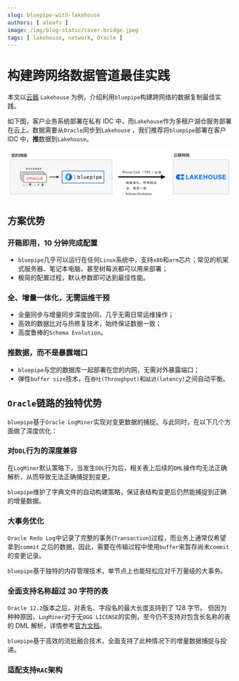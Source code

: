 ```yaml
---
slug: bluepipe-with-lakehouse
authors: [ aleafs ]
image: /img/blog-static/cover-bridge.jpeg
tags: [ lakehouse, network, Oracle ]
---
```


# 构建跨网络数据管道最佳实践

本文以[云器](https://yunqi.tech/) `Lakehouse` 为例，介绍利用`bluepipe`构建跨网络的数据复制最佳实践。

如下图，客户业务系统部署在私有 IDC 中，而`Lakehouse`作为多租户湖仓服务部署在云上。数据需要从`Oracle`同步到`Lakehouse`
，我们推荐将`bluepipe`部署在客户 IDC 中，**推**数据到`Lakehouse`。

![Oracle to Lakehouse](/img/blog-static/cross-network-pipe.png)

## 方案优势

### 开箱即用，10 分钟完成配置

* `bluepipe`几乎可以运行在任何`Linux`系统中，支持`x86`和`arm`芯片；常见的机架式服务器、笔记本电脑，甚至树莓派都可以用来部署；
* 极简的配置过程，默认参数即可达到最佳性能。

### 全、增量一体化，无需运维干预

* 全量同步与增量同步深度协同，几乎无需日常运维操作；
* 高效的数据比对与热修复技术，始终保证数据一致；
* 高度鲁棒的`Schema Evolution`。

### 推数据，而不是暴露端口

* `bluepipe`与您的数据库一起部署在您的内网，无需对外暴露端口；
* 弹性`buffer size`技术，在`吞吐(Throughput)`和`延迟(latency)`之间自动平衡。

## `Oracle`链路的独特优势

`bluepipe`基于`Oracle LogMiner`实现对变更数据的捕捉。与此同时，在以下几个方面做了深度优化：

### 对`DDL`行为的深度兼容

在`LogMiner`默认策略下，当发生`DDL`行为后，相关表上后续的`DML`操作均无法正确解析，从而导致无法正确捕捉到变更。

`bluepipe`维护了字典文件的自动构建策略，保证表结构变更后仍然能捕捉到正确的增量数据。

### 大事务优化

`Oracle Redo Log`中记录了完整的事务(`Transaction`)过程，而业务上通常仅希望拿到`commit`
之后的数据，因此，需要在传输过程中使用`buffer`来暂存尚未`commit`的变更记录。

`bluepipe`基于独特的内存管理技术，单节点上也能轻松应对千万量级的大事务。

### 全面支持名称超过 30 字符的表

`Oracle 12.2`版本之后，对表名、字段名的最大长度支持到了 128 字节。
但因为种种原因，`LogMiner`对于无`OGG LICENSE`的实例，至今仍不支持对包含长名称的表的 DML
解析，详情参考[官方文档](https://docs.oracle.com/en/database/oracle/oracle-database/19/sutil/oracle-logminer-utility.html)。

`bluepipe`基于高效的流批融合技术，全面支持了此种情况下的增量数据捕捉与投递。

### 适配支持`RAC`架构
